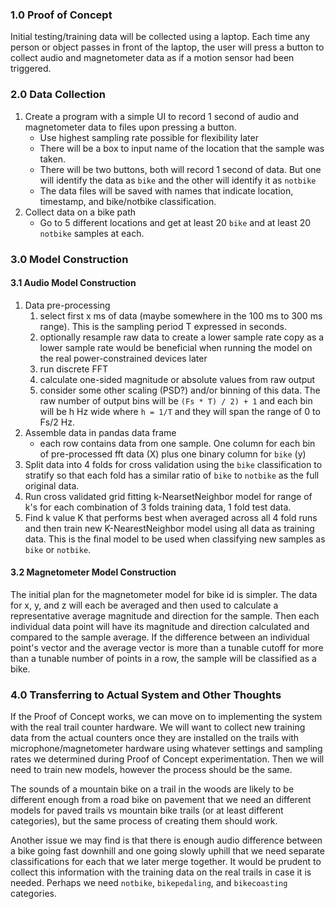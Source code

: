 ### 1.0 Proof of Concept
Initial testing/training data will be collected using a laptop. Each time any person or object passes in front of the laptop, the user will press a button to collect audio and magnetometer data as if a motion sensor had been triggered.

### 2.0 Data Collection
1. Create a program with a simple UI to record 1 second of audio and magnetometer data to files upon pressing a button.
    * Use highest sampling rate possible for flexibility later
    * There will be a box to input name of the location that the sample was taken.
    * There will be two buttons, both will record 1 second of data. But one will identify the data as `bike` and the other will identify it as `notbike`
    * The data files will be saved with names that indicate location, timestamp, and bike/notbike classification.
1. Collect data on a bike path
    * Go to 5 different locations and get at least 20 `bike` and at least 20 `notbike` samples at each.

### 3.0 Model Construction
#### 3.1 Audio Model Construction
1. Data pre-processing
    1. select first x ms of data (maybe somewhere in the 100 ms to 300 ms range). This is the sampling period T expressed in seconds.
    1. optionally resample raw data to create a lower sample rate copy as a lower sample rate would be beneficial when running the model on the real power-constrained devices later
    1. run discrete FFT
    1. calculate one-sided magnitude or absolute values from raw output
    1. consider some other scaling (PSD?) and/or binning of this data. The raw number of output bins will be `(Fs * T) / 2) + 1` and each bin will be h Hz wide where `h = 1/T` and they will span the range of 0 to Fs/2 Hz.
1. Assemble data in pandas data frame
    * each row contains data from one sample. One column for each bin of pre-processed fft data (X) plus one binary column for `bike` (y)
1. Split data into 4 folds for cross validation using the `bike` classification to stratify so that each fold has a similar ratio of `bike` to `notbike` as the full original data.
1. Run cross validated grid fitting k-NearsetNeighbor model for range of k's for each combination of 3 folds training data, 1 fold test data.
1. Find k value K that performs best when averaged across all 4 fold runs and then train new K-NearestNeighbor model using all data as training data. This is the final model to be used when classifying new samples as `bike` or `notbike`.

#### 3.2 Magnetometer Model Construction
The initial plan for the magnetometer model for bike id is simpler. The data for x, y, and z will each be averaged and then used to calculate a representative average magnitude and direction for the sample. Then each individual data point will have its magnitude and direction calculated and compared to the sample average. If the difference between an individual point's vector and the average vector is more than a tunable cutoff for more than a tunable number of points in a row, the sample will be classified as a bike.

### 4.0 Transferring to Actual System and Other Thoughts
If the Proof of Concept works, we can move on to implementing the system with the real trail counter hardware. We will want to collect new training data from the actual counters once they are installed on the trails with microphone/magnetometer hardware using whatever settings and sampling rates we determined during Proof of Concept experimentation. Then we will need to train new models, however the process should be the same.

 The sounds of a mountain bike on a trail in the woods are likely to be different enough from a road bike on pavement that we need an different models for paved trails vs mountain bike trails (or at least different categories), but the same process of creating them should work.

 Another issue we may find is that there is enough audio difference between a bike going fast downhill and one going slowly uphill that we need separate classifications for each that we later merge together. It would be prudent to collect this information with the training data on the real trails in case it is needed. Perhaps we need `notbike`, `bikepedaling`, and `bikecoasting` categories.